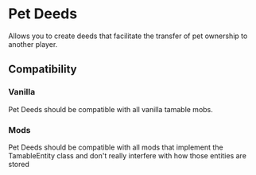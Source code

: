 # Pet Deeds

Allows you to create deeds that facilitate the transfer of pet ownership to another player.

## Compatibility

### Vanilla

Pet Deeds should be compatible with all vanilla tamable mobs.

### Mods

Pet Deeds should be compatible with all mods that implement the TamableEntity class and don't really interfere with how those entities are stored
